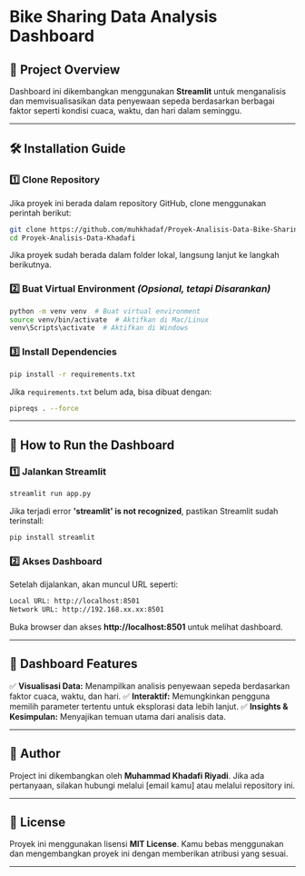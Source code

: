 # Bike Sharing Data Analysis Dashboard

## 📌 Project Overview
Dashboard ini dikembangkan menggunakan **Streamlit** untuk menganalisis dan memvisualisasikan data penyewaan sepeda berdasarkan berbagai faktor seperti kondisi cuaca, waktu, dan hari dalam seminggu.

---

## 🛠️ Installation Guide
### 1️⃣ Clone Repository
Jika proyek ini berada dalam repository GitHub, clone menggunakan perintah berikut:
```bash
git clone https://github.com/muhkhadaf/Proyek-Analisis-Data-Bike-Sharing-Dataset.git
cd Proyek-Analisis-Data-Khadafi
```
Jika proyek sudah berada dalam folder lokal, langsung lanjut ke langkah berikutnya.

### 2️⃣ Buat Virtual Environment *(Opsional, tetapi Disarankan)*
```bash
python -m venv venv  # Buat virtual environment
source venv/bin/activate  # Aktifkan di Mac/Linux
venv\Scripts\activate  # Aktifkan di Windows
```

### 3️⃣ Install Dependencies
```bash
pip install -r requirements.txt
```

Jika `requirements.txt` belum ada, bisa dibuat dengan:
```bash
pipreqs . --force
```

---

## 🚀 How to Run the Dashboard
### 1️⃣ Jalankan Streamlit
```bash
streamlit run app.py
```
Jika terjadi error **'streamlit' is not recognized**, pastikan Streamlit sudah terinstall:
```bash
pip install streamlit
```

### 2️⃣ Akses Dashboard
Setelah dijalankan, akan muncul URL seperti:
```bash
Local URL: http://localhost:8501
Network URL: http://192.168.xx.xx:8501
```
Buka browser dan akses **http://localhost:8501** untuk melihat dashboard.

---

## 🎨 Dashboard Features
✅ **Visualisasi Data:** Menampilkan analisis penyewaan sepeda berdasarkan faktor cuaca, waktu, dan hari.
✅ **Interaktif:** Memungkinkan pengguna memilih parameter tertentu untuk eksplorasi data lebih lanjut.
✅ **Insights & Kesimpulan:** Menyajikan temuan utama dari analisis data.

---

## 📝 Author
Project ini dikembangkan oleh **Muhammad Khadafi Riyadi**. Jika ada pertanyaan, silakan hubungi melalui [email kamu] atau melalui repository ini.

---

## 📜 License
Proyek ini menggunakan lisensi **MIT License**. Kamu bebas menggunakan dan mengembangkan proyek ini dengan memberikan atribusi yang sesuai.

---


